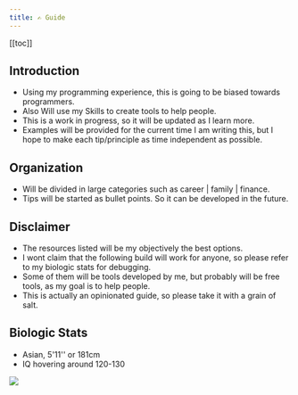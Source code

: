```yaml
---
title: ✍️ Guide
---
```




[[toc]]

## Introduction

 - Using my programming experience, this is going to be biased towards programmers.
 - Also Will use my Skills to create tools to help people.
 - This is a work in progress, so it will be updated as I learn more.
 - Examples will be provided for the current time I am writing this, but I hope to make each tip/principle as time independent as possible.


## Organization

- Will be divided in large categories such as career | family | finance. 
- Tips will be started as bullet points. So it can be developed in the future.

## Disclaimer

- The resources listed will be my objectively the best options.
- I wont claim that the following build will work for anyone, so please refer to my biologic stats for debugging.
- Some of them will be tools developed by me, but probably will be free tools, as my goal is to help people.
- This is actually an opinionated guide, so please take it with a grain of salt.


## Biologic Stats

- Asian, 5'11'' or 181cm
- IQ hovering around 120-130


![](https://media.giphy.com/media/XD9o33QG9BoMis7iM4/giphy.gif)










